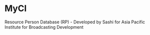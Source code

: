 # MyCI
Resource Person Database (RP) - Developed by Sashi for Asia Pacific Institute for Broadcasting Development
